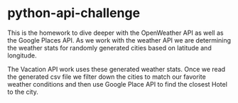 # python-api-challenge
This is the homework to dive deeper with the OpenWeather API as well as the Google Places API.
As we work with the weather API we are determining the weather stats for randomly generated cities based on latitude and longitude.

The Vacation API work uses these generated weather stats. Once we read the generated csv file we filter down the cities to match our favorite weather conditions and then use Google Place API to find the closest Hotel to the city.

